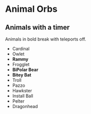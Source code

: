 # Animal Orbs

## Animals with a timer

Animals in bold break with teleports off.

- Cardinal
- Owlet
- **Rammy**
- Frogglet
- **BiPolar Bear**
- **Bitey Bat**
- Troll
- Pazzo
- Hawkster
- Install Ball
- Pelter
- Dragonhead
